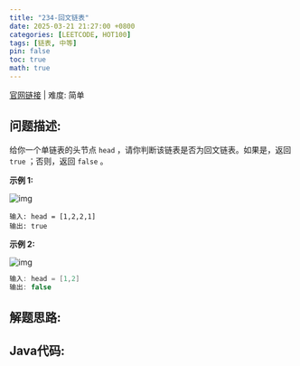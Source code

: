 ```yaml
---
title: "234-回文链表"
date: 2025-03-21 21:27:00 +0800
categories: [LEETCODE, HOT100]
tags: [链表, 中等]
pin: false
toc: true
math: true
---
```


[官网链接](https://leetcode.cn/problems/palindrome-linked-list/) \| 难度: 简单

## 问题描述: 

给你一个单链表的头节点 `head` ，请你判断该链表是否为回文链表。如果是，返回 `true` ；否则，返回 `false` 。

**示例 1:**

![img](../assets/img/posts/p234_0.jpg)

```
输入: head = [1,2,2,1]
输出: true
```

**示例 2:**

![img](../assets/img/posts/p234_1.jpg)

```java
输入: head = [1,2]
输出: false
```



## 解题思路: 



## Java代码: 

